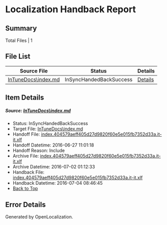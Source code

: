 # <a name='report-top'></a> Localization Handback Report

## Summary
 Total Files | 1

## File List
 Source File | Status | Details 
 ----------- | ------ | ------- 
 [InTuneDocs\index.md](https://github.com/Microsoft/IntuneDocs-pr/blob/e8f9d974947835d5ec5a356bea6b4261960277ef/InTuneDocs/index.md) | InSyncHandedBackSuccess | [Details](#b6e3e5189a1567dd5b13017d275ff4bd548e5fa1654)

## Item Details
##### <a name='b6e3e5189a1567dd5b13017d275ff4bd548e5fa1654'></a> Source: [InTuneDocs\index.md](https://github.com/Microsoft/IntuneDocs-pr/blob/e8f9d974947835d5ec5a356bea6b4261960277ef/InTuneDocs/index.md)
* Status: InSyncHandedBackSuccess
* Target File: [InTuneDocs\index.md](https://github.com/Microsoft/IntuneDocs-pr.it-it/blob/33716f8fda6f9363d697aad85efae11b9f884418/InTuneDocs/index.md)
* Handoff File: [index.404579aeff405d27d9820f60e5e015fb7352d33a.it-it.xlf](https://github.com/Microsoft/EM.handoff/blob/bb8bb5b55c525daadcbc67df00caac1cd0effccf/ol-handoff/Microsoft/IntuneDocs-pr.it-it/master/index.404579aeff405d27d9820f60e5e015fb7352d33a.it-it.xlf)
* Handoff Datetime: 2016-06-27 11:01:18
* Handoff Reason: Include
* Archive File: [index.404579aeff405d27d9820f60e5e015fb7352d33a.it-it.xlf](https://github.com/Microsoft/EM.handoff/blob/1782b02b8d539a4df1456fdc5afe6ed09a574d3a/ol-handoff/Microsoft/IntuneDocs-pr.it-it/master/archive/index.404579aeff405d27d9820f60e5e015fb7352d33a.it-it.xlf)
* Archive Datetime: 2016-07-02 01:12:33
* Handback File: [index.404579aeff405d27d9820f60e5e015fb7352d33a.it-it.xlf](https://github.com/Microsoft/EM.handback/blob/94c01d55be9117f099f2c4e0deb65ea0fe6ce379/ol-handback/Microsoft/IntuneDocs-pr.it-it/master/index.404579aeff405d27d9820f60e5e015fb7352d33a.it-it.xlf)
* Handback Datetime: 2016-07-04 08:46:45
* [Back to Top](#report-top)


## Error Details

Generated by OpenLocalization.
